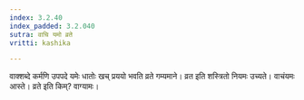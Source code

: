 ```yaml
---
index: 3.2.40
index_padded: 3.2.040
sutra: वाचि यमो व्रते
vritti: kashika

---
```

वाक्शब्दे कर्मणि उपपदे यमेः धातोः खच् प्रययो भवति व्रते गम्यमाने। व्रत इति शस्त्रितो नियमः उच्यते। वाचंयमः आस्ते। व्रते इति किम्? वाग्यामः।
